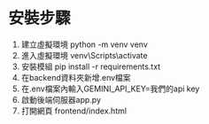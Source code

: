 # 安裝步驟
1. 建立虛擬環境 python -m venv venv
2. 進入虛擬環境 venv\Scripts\activate
3. 安裝模組 pip install -r requirements.txt
4. 在backend資料夾新增.env檔案
5. 在.env檔案內輸入GEMINI_API_KEY=我們的api key
6. 啟動後端伺服器app.py
7. 打開網頁 frontend/index.html